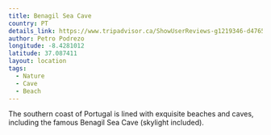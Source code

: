 ```yaml
---
title: Benagil Sea Cave
country: PT
details_link: https://www.tripadvisor.ca/ShowUserReviews-g1219346-d4765205-r229417343-Praia_de_Benagil-Lagoa_Faro_District_Algarve.html
author: Petro Podrezo
longitude: -8.4281012
latitude: 37.087411
layout: location
tags:
  - Nature
  - Cave
  - Beach
---
```

The southern coast of Portugal is lined with exquisite beaches and caves, including the famous Benagil Sea Cave (skylight included).
